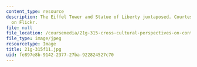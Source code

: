 ```yaml
---
content_type: resource
description: The Eiffel Tower and Statue of Liberty juxtaposed. Courtesy of Marionzetta
  on Flickr.
file: null
file_location: /coursemedia/21g-315-cross-cultural-perspectives-on-contemporary-french-society-fall-2011/fe897e8b9142237727ba922824527c70_21g-315f11.jpg
file_type: image/jpeg
resourcetype: Image
title: 21g-315f11.jpg
uid: fe897e8b-9142-2377-27ba-922824527c70
---
```

